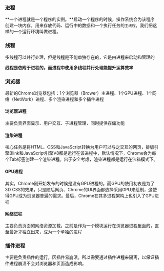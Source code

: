 ### 进程
**一个进程就是一个程序的实例。**启动一个程序的时候，操作系统会为该程序创建一块内存，用来存放代码、运行中的数据和一个执行任务的`主线程`，我们把这样的一个运行环境叫做进程。

### 线程
多线程可以并行处理，但是线程是不能单独存在的，它是由进程来启动和管理的

**线程是依附于进程的，而进程中使用多线程并行处理能提升运算效率**

### 浏览器
最新的Chrome浏览器包括：1个浏览器（Brower）主进程、1个GPU进程、1个网络（NetWork）进程、多个渲染进程和多个插件进程

#### 浏览器进程
主要负责界面显示、用户交互、子进程管理，同时提供存储功能


#### 渲染进程
核心任务是将HTML、CSS和JavaScript转换为用户可以与之交互的网页，排版引擎Blink和JavaScript引擎V8都是运行在该进程中，默认情况下，Chrome会为每个Tab标签创建一个渲染进程。出于安全考虑，渲染进程都是运行在沙箱模式下。

#### GPU进程
其实，Chrome刚开始发布的时候是没有GPU进程的。而GPU的使用初衷是为了3D CSS的效果，只是随后网页、Chrome的UI界面都选择采用GPU来绘制，这使得GPU成为浏览器普遍的需求。最后，Chrome在其多进程架构上也引入了GPU进程

#### 网络进程
主要负责页面的网络资源加载，之前是作为一个模块运行在浏览器进程里面的，直至最近才独立出来，成为一个单独的进程

### 插件进程
主要是负责插件的运行，因插件易崩溃，所以需要通过插件进程来隔离，以保证插件进程崩溃不会对浏览器和页面造成影响。


